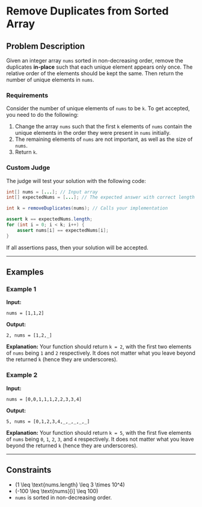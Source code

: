 # Remove Duplicates from Sorted Array

## Problem Description

Given an integer array `nums` sorted in non-decreasing order, remove the duplicates **in-place** such that each unique element appears only once. The relative order of the elements should be kept the same. Then return the number of unique elements in `nums`.

### Requirements

Consider the number of unique elements of `nums` to be `k`. To get accepted, you need to do the following:

1. Change the array `nums` such that the first `k` elements of `nums` contain the unique elements in the order they were present in `nums` initially.
2. The remaining elements of `nums` are not important, as well as the size of `nums`.
3. Return `k`.

### Custom Judge

The judge will test your solution with the following code:

```java
int[] nums = [...]; // Input array
int[] expectedNums = [...]; // The expected answer with correct length

int k = removeDuplicates(nums); // Calls your implementation

assert k == expectedNums.length;
for (int i = 0; i < k; i++) {
    assert nums[i] == expectedNums[i];
}
```
If all assertions pass, then your solution will be accepted.

---

## Examples

### Example 1

**Input:**
```plaintext
nums = [1,1,2]
```
**Output:**
```plaintext
2, nums = [1,2,_]
```
**Explanation:**
Your function should return `k = 2`, with the first two elements of `nums` being `1` and `2` respectively. It does not matter what you leave beyond the returned `k` (hence they are underscores).

### Example 2

**Input:**
```plaintext
nums = [0,0,1,1,1,2,2,3,3,4]
```
**Output:**
```plaintext
5, nums = [0,1,2,3,4,_,_,_,_,_]
```
**Explanation:**
Your function should return `k = 5`, with the first five elements of `nums` being `0`, `1`, `2`, `3`, and `4` respectively. It does not matter what you leave beyond the returned `k` (hence they are underscores).

---

## Constraints

- \(1 \leq \text{nums.length} \leq 3 \times 10^4\)
- \(-100 \leq \text{nums}[i] \leq 100\)
- `nums` is sorted in non-decreasing order.

